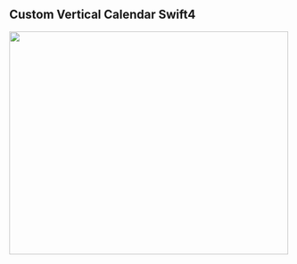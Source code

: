 ## Custom Vertical Calendar Swift4


<img src="https://i.imgur.com/Mv0O3gN.png" width="500" height="400" />
